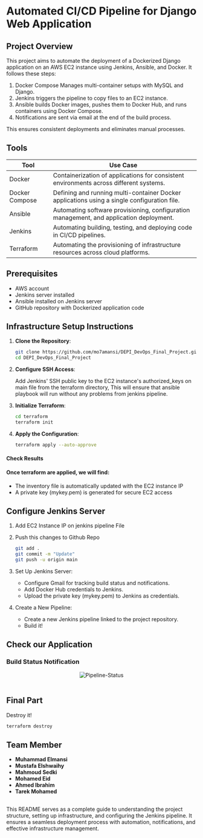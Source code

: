 # Automated CI/CD Pipeline for Django Web Application

## Project Overview 
This project aims to automate the deployment of a Dockerized Django application on an AWS EC2 instance using Jenkins, Ansible, and Docker. It follows these steps:

1. Docker Compose Manages multi-container setups with MySQL and Django.
2. Jenkins triggers the pipeline to copy files to an EC2 instance.
3. Ansible builds Docker images, pushes them to Docker Hub, and runs containers using Docker Compose.
4. Notifications are sent via email at the end of the build process.

This ensures consistent deployments and eliminates manual processes.

## Tools
| Tool            | Use Case                                                                                  |
|-----------------|--------------------------------------------------------------------------------------------|
| Docker          | Containerization of applications for consistent environments across different systems.     |
| Docker Compose  | Defining and running multi-container Docker applications using a single configuration file. |
| Ansible         | Automating software provisioning, configuration management, and application deployment.    |
| Jenkins         | Automating building, testing, and deploying code in CI/CD pipelines.                       |
| Terraform       | Automating the provisioning of infrastructure resources across cloud platforms.            |

## Prerequisites
- AWS account
- Jenkins server installed
- Ansible installed on Jenkins server
- GitHub repository with Dockerized application code

## Infrastructure Setup Instructions
1. **Clone the Repository**:
   
   ```bash
   git clone https://github.com/mo7amansi/DEPI_DevOps_Final_Project.git
   cd DEPI_DevOps_Final_Project
   ```

2. **Configure SSH Access**:

   Add Jenkins' SSH public key to the EC2 instance's authorized_keys on main file from the terraform directory, This will ensure that ansible playbook will run without any  problems from jenkins pipeline.
   
4. **Initialize Terraform**:
   
   ```bash
   cd terraform
   terraform init
   ```

5. **Apply the Configuration**:
   
   ```bash
   terraform apply --auto-approve

#### Check Results
#### Once terraform are applied, we will find: 
- The inventory file is automatically updated with the EC2 instance IP
- A private key (mykey.pem) is generated for secure EC2 access

## Configure Jenkins Server
1. Add EC2 Instance IP on jenkins pipeline File
2. Push this changes to Github Repo
   
   ```bash
   git add .
   git commit -m "Update"
   git push -u origin main
   
3. Set Up Jenkins Server:
   - Configure Gmail for tracking build status and notifications.
   - Add Docker Hub credentials to Jenkins.
   - Upload the private key (mykey.pem) to Jenkins as credentials.
  
4. Create a New Pipeline:
   - Create a new Jenkins pipeline linked to the project repository.
   - Build it!

## Check our Application

### Build Status Notification

<div align="center">
    <img src="https://drive.google.com/uc?id=1PDIgIUNhivQRHI2fyBhYxunHzLTIRKgI" alt="Pipeline-Status" />
    <br><br>
</div>

## Final Part
Destroy it!

  ```bash
  terraform destroy
  ```

## Team Member

- **Muhammad Elmansi**
- **Mustafa Elshwaihy**
- **Mahmoud Sedki**
- **Mohamed Eid**
- **Ahmed Ibrahim**
- **Tarek Mohamed**

##

This README serves as a complete guide to understanding the project structure, setting up infrastructure, and configuring the Jenkins pipeline. It ensures a seamless deployment process with automation, notifications, and effective infrastructure management.
